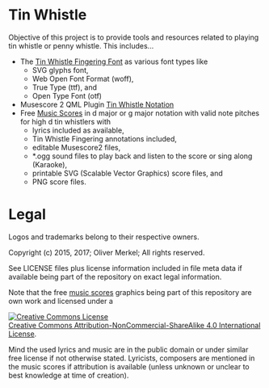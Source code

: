 # Tin Whistle

Objective of this project is to provide tools and resources related to playing tin whistle or penny whistle. This includes...

* The [Tin Whistle Fingering Font](res/font) as various font types like
    * SVG glyphs font,
    * Web Open Font Format (woff),
    * True Type (ttf), and
    * Open Type Font (otf)
* Musescore 2 QML Plugin [Tin Whistle Notation](src/musescore2/plugins)
* Free [Music Scores](res/musescore2/scores) in d major or g major notation with valid note pitches for high d tin whistlers with
    * lyrics included as available,
    * Tin Whistle Fingering annotations included,
    * editable Musescore2 files,
    * *.ogg sound files to play back and listen to the score or sing along (Karaoke),
    * printable SVG (Scalable Vector Graphics) score files, and
    * PNG score files.

# Legal

Logos and trademarks belong to their respective owners.

Copyright (c) 2015, 2017; Oliver Merkel; All rights reserved.

See LICENSE files plus license information included in file meta data if available being part of the repository on exact legal information.

Note that the free [music scores](res/musescore2/scores) graphics being part of this repository are own work and licensed under a
  
<a rel="license" href="http://creativecommons.org/licenses/by-nc-sa/4.0"><img
alt="Creative Commons License" style="border-width:0"
src="https://i.creativecommons.org/l/by-nc-sa/4.0/88x31.png" /></a><br />
<a rel="license" href="http://creativecommons.org/licenses/by-nc-sa/4.0">
Creative Commons Attribution-NonCommercial-ShareAlike 4.0 International License</a>.

Mind the used lyrics and music are in the public domain or under similar free license if not otherwise stated.
Lyricists, composers are mentioned in the music scores if attribution is available (unless unknown or unclear to best knowledge at time of creation).
